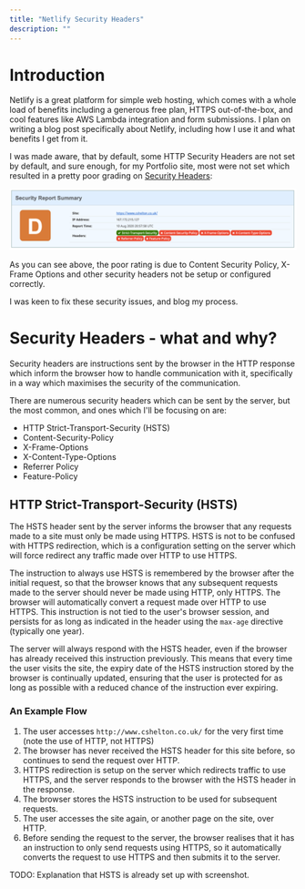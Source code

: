 ```yaml
---
title: "Netlify Security Headers"
description: ""
---
```


# Introduction

Netlify is a great platform for simple web hosting, which comes with a whole load of benefits including a generous free plan, HTTPS out-of-the-box, and cool features like AWS Lambda integration and form submissions. I plan on writing a blog post specifically about Netlify, including how I use it and what benefits I get from it.

I was made aware, that by default, some HTTP Security Headers are not set by default, and sure enough, for my Portfolio site, most were not set which resulted in a pretty poor grading on [Security Headers][security-headers-url]:

<img src="./security-headers-report.png" alt="Security Headers report showing grade D" />

As you can see above, the poor rating is due to Content Security Policy, X-Frame Options and other security headers not be setup or configured correctly.

I was keen to fix these security issues, and blog my process.

[security-headers-url]: https://securityheaders.com/

# Security Headers - what and why?

Security headers are instructions sent by the browser in the HTTP response which inform the browser how to handle communication with it, specifically in a way which maximises the security of the communication.

There are numerous security headers which can be sent by the server, but the most common, and ones which I'll be focusing on are:

-   HTTP Strict-Transport-Security (HSTS)
-   Content-Security-Policy
-   X-Frame-Options
-   X-Content-Type-Options
-   Referrer Policy
-   Feature-Policy

## HTTP Strict-Transport-Security (HSTS)

The HSTS header sent by the server informs the browser that any requests made to a site must only be made using HTTPS. HSTS is not to be confused with HTTPS redirection, which is a configuration setting on the server which will force redirect any traffic made over HTTP to use HTTPS.

The instruction to always use HSTS is remembered by the browser after the initial request, so that the browser knows that any subsequent requests made to the server should never be made using HTTP, only HTTPS. The browser will automatically convert a request made over HTTP to use HTTPS. This instruction is not tied to the user's browser session, and persists for as long as indicated in the header using the `max-age` directive (typically one year).

The server will always respond with the HSTS header, even if the browser has already received this instruction previously. This means that every time the user visits the site, the expiry date of the HSTS instruction stored by the browser is continually updated, ensuring that the user is protected for as long as possible with a reduced chance of the instruction ever expiring.

### An Example Flow

1. The user accesses `http://www.cshelton.co.uk/` for the very first time (note the use of HTTP, not HTTPS)
1. The browser has never received the HSTS header for this site before, so continues to send the request over HTTP.
1. HTTPS redirection is setup on the server which redirects traffic to use HTTPS, and the server responds to the browser with the HSTS header in the response.
1. The browser stores the HSTS instruction to be used for subsequent requests.
1. The user accesses the site again, or another page on the site, over HTTP.
1. Before sending the request to the server, the browser realises that it has an instruction to only send requests using HTTPS, so it automatically converts the request to use HTTPS and then submits it to the server.

TODO: Explanation that HSTS is already set up with screenshot.
